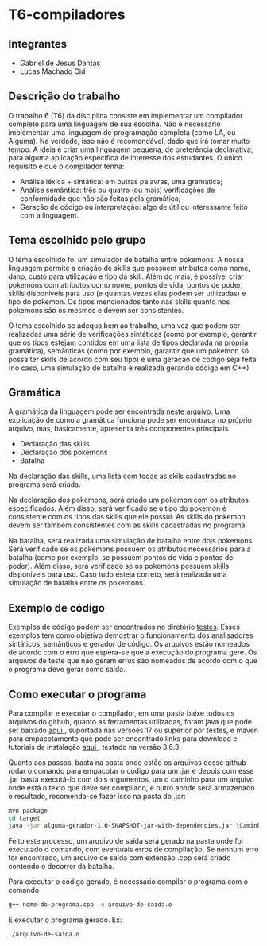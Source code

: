 # T6-compiladores

## Integrantes

- Gabriel de Jesus Dantas
- Lucas Machado Cid

## Descrição do trabalho

O trabalho 6 (T6) da disciplina consiste em implementar um compilador completo para uma linguagem de sua escolha. Não é necessário implementar uma linguagem de programação completa (como LA, ou Alguma). Na verdade, isso não é recomendável, dado que irá tomar muito tempo. A ideia é criar uma linguagem pequena, de preferência declarativa, para alguma aplicação específica de interesse dos estudantes. O único requisito é que o compilador tenha:

- Análise léxica + sintática: em outras palavras, uma gramática;
- Análise semântica: três ou quatro (ou mais) verificações de conformidade que não são feitas pela gramática;
- Geração de código ou interpretação: algo de útil ou interessante feito com a linguagem.

## Tema escolhido pelo grupo

O tema escolhido foi um simulador de batalha entre pokemons. A nossa linguagem permite a criação de skills que possuem atributos como nome, dano, custo para utilização e tipo da skill. Além do mais, é possível criar pokemons com atributos como nome, pontos de vida, pontos de poder, skills disponíveis para uso (e quantas vezes elas podem ser utilizadas) e tipo do pokemon. Os tipos mencionados tanto nas skills quanto nos pokemons são os mesmos e devem ser consistentes.

O tema escolhido se adequa bem ao trabalho, uma vez que podem ser realizadas uma série de verificações sintáticas (como por exemplo, garantir que os tipos estejam contidos em uma lista de tipos declarada na própria gramática), semânticas (como por exemplo, garantir que um pokemon só possa ter skills de acordo com seu tipo) e uma geração de código seja feita (no caso, uma simulação de batalha é realizada gerando código em C++)

## Gramática

A gramática da linguagem pode ser encontrada [neste arquivo](https://github.com/Lucas-Cid/T6-compiladores/blob/master/src/main/antlr4/compiladores/t4/Pokemon.g4). Uma explicação de como a gramática funciona pode ser encontrada no próprio arquivo, mas, basicamente, apresenta três componentes principais

- Declaração das skills
- Declaração dos pokemons
- Batalha

Na declaração das skills, uma lista com todas as skils cadastradas no programa será criada.

Na declaração dos pokemons, será criado um pokemon com os atributos especificados. Além disso, será verificado se o tipo do pokemon é consistente com os tipos das skills que ele possui. As skills do pokemon devem ser também consistentes com as skills cadastradas no programa.

Na batalha, será realizada uma simulação de batalha entre dois pokemons. Será verificado se os pokemons possuem os atributos necessários para a batalha (como por exemplo, se possuem pontos de vida e pontos de poder). Além disso, será verificado se os pokemons possuem skills disponíveis para uso. Caso tudo esteja correto, será realizada uma simulação de batalha entre os pokemons.

## Exemplo de código

Exemplos de código podem ser encontrados no diretório [testes](https://github.com/Lucas-Cid/T6-compiladores/tree/master/testes). Esses exemplos tem como objetivo demostrar o funcionamento dos analisadores sintáticos, semânticos e gerador de código. Os arquivos estão nomeados de acordo com o erro que espera-se que a execução do programa gere. Os arquivos de teste que não geram erros são nomeados de acordo com o que o programa deve gerar como saída.

## Como executar o programa

Para compilar e executar o compilador, em uma pasta baixe todos os arquivos do github,
quanto as ferramentas utilizadas, foram java que pode ser baixado <a href = "https://www.oracle.com/java/technologies/downloads/#jdk18-linux">aqui </a>, suportada nas versões 17 ou superior por testes, e maven para empacotamento que pode ser encontrado links para download e tutoriais de instalação <a href = "https://maven.apache.org">aqui </a>, testado na versão 3.6.3.

Quanto aos passos, basta na pasta onde estão os arquivos desse github rodar o comando para empacotar o codigo para um .jar e depois com esse .jar basta executá-lo com dois argumentos, um o caminho para um arquivo onde está o texto que deve ser compilado, e outro aonde será armazenado o resultado, recomenda-se fazer isso na pasta do .jar:

```bash
mvn package
cd target
java -jar alguma-gerador-1.0-SNAPSHOT-jar-with-dependencies.jar \Caminho\Para\Entrada.txt \Caminho\Para\Saida.txt
```

Feito este processo, um arquivo de saída será gerado na pasta onde foi executado o comando, com eventuais erros de compilação. Se nenhum erro for encontrado, um arquivo de saída com extensão .cpp será criado contendo o decorrer da batalha.

Para executar o código gerado, é necessário compilar o programa com o comando 
```bash
g++ nome-do-programa.cpp -o arquivo-de-saida.o 
```
E executar o programa gerado. Ex:
```bash
./arquivo-de-saida.o 
```
